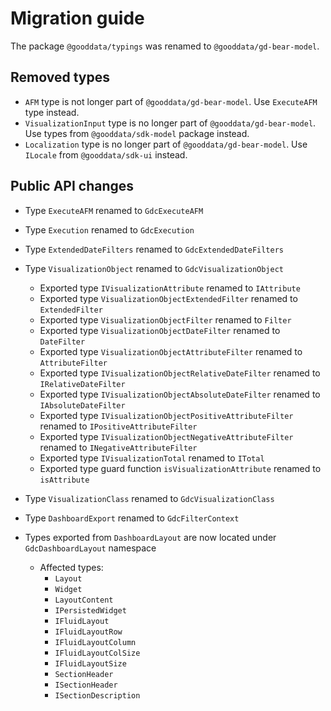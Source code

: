 # Migration guide

The package `@gooddata/typings` was renamed to `@gooddata/gd-bear-model`.

## Removed types

-   `AFM` type is not longer part of `@gooddata/gd-bear-model`. Use `ExecuteAFM` type instead.
-   `VisualizationInput` type is no longer part of `@gooddata/gd-bear-model`. Use types from `@gooddata/sdk-model` package instead.
-   `Localization` type is no longer part of `@gooddata/gd-bear-model`. Use `ILocale` from `@gooddata/sdk-ui` instead.

## Public API changes

-   Type `ExecuteAFM` renamed to `GdcExecuteAFM`

-   Type `Execution` renamed to `GdcExecution`

-   Type `ExtendedDateFilters` renamed to `GdcExtendedDateFilters`

-   Type `VisualizationObject` renamed to `GdcVisualizationObject`

    -   Exported type `IVisualizationAttribute` renamed to `IAttribute`
    -   Exported type `VisualizationObjectExtendedFilter` renamed to `ExtendedFilter`
    -   Exported type `VisualizationObjectFilter` renamed to `Filter`
    -   Exported type `VisualizationObjectDateFilter` renamed to `DateFilter`
    -   Exported type `VisualizationObjectAttributeFilter` renamed to `AttributeFilter`
    -   Exported type `IVisualizationObjectRelativeDateFilter` renamed to `IRelativeDateFilter`
    -   Exported type `IVisualizationObjectAbsoluteDateFilter` renamed to `IAbsoluteDateFilter`
    -   Exported type `IVisualizationObjectPositiveAttributeFilter` renamed to `IPositiveAttributeFilter`
    -   Exported type `IVisualizationObjectNegativeAttributeFilter` renamed to `INegativeAttributeFilter`
    -   Exported type `IVisualizationTotal` renamed to `ITotal`
    -   Exported type guard function `isVisualizationAttribute` renamed to `isAttribute`

-   Type `VisualizationClass` renamed to `GdcVisualizationClass`

-   Type `DashboardExport` renamed to `GdcFilterContext`

-   Types exported from `DashboardLayout` are now located under `GdcDashboardLayout` namespace

    -   Affected types:
        -   `Layout`
        -   `Widget`
        -   `LayoutContent`
        -   `IPersistedWidget`
        -   `IFluidLayout`
        -   `IFluidLayoutRow`
        -   `IFluidLayoutColumn`
        -   `IFluidLayoutColSize`
        -   `IFluidLayoutSize`
        -   `SectionHeader`
        -   `ISectionHeader`
        -   `ISectionDescription`
